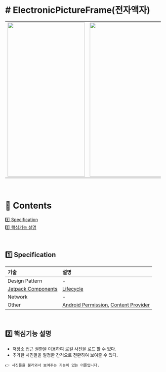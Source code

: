 # # ElectronicPictureFrame(전자액자)

<table>
  <td><img src="" width="250" height="500"/></td>
  <td><img src="" width="250" height="500"/></td>
</table>

<br>

# :green_book: Contents

[:one: Specification](#one-specification)<br>
[:two: 핵심기능 설명](#two-핵심기능-설명)<br>

<br>

## :one: Specification
기술|설명
:---|:---
Design Pattern|-
[Jetpack Components](https://developer.android.com/jetpack/androidx/explorer?hl=ko&case=all)|[Lifecycle](https://developer.android.com/jetpack/androidx/releases/lifecycle?hl=ko)
Network|-
Other|[Android Permission](https://developer.android.com/guide/topics/permissions/overview?hl=ko), [Content Provider](https://developer.android.com/guide/topics/providers/content-provider-basics)

<br>

## :two: 핵심기능 설명
- 저장소 접근 권한을 이용하여 로컬 사진을 로드 할 수 있다.
- 추가한 사진들을 일정한 간격으로 전환하여 보여줄 수 있다.

```
👉 사진들을 불러와서 보여주는 기능이 있는 어플입니다.
```
